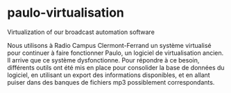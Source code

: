 # paulo-virtualisation
Virtualization of our broadcast automation software

Nous utilisons à Radio Campus Clermont-Ferrand un système virtualisé pour continuer à faire fonctionner Paulo, un logiciel de virtualisation ancien. Il arrive que ce système dysfonctionne. Pour répondre à ce besoin, différents outils ont été mis en place pour consolider la base de données du logiciel, en utilisant un export des informations disponibles, et en allant puiser dans des banques de fichiers mp3 possiblement correspondants.
